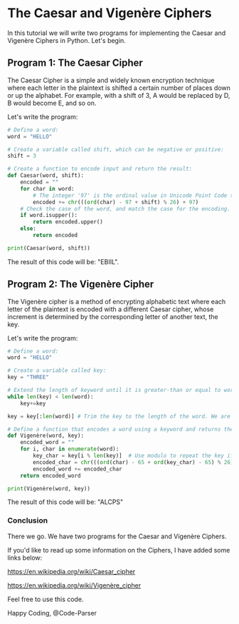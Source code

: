 # The Caesar and Vigenère Ciphers
In this tutorial we will write two programs for implementing the Caesar and Vigenère Ciphers in Python. Let's begin.

## Program 1: The Caesar Cipher
The Caesar Cipher is a simple and widely known encryption technique where each letter in the plaintext is shifted
a certain number of places down or up the alphabet. For example, with a shift of 3, A would be replaced by D,
B would become E, and so on.

Let's write the program:
```python runnable
# Define a word:
word = "HELLO"

# Create a variable called shift, which can be negative or positive:
shift = 3

# Create a function to encode input and return the result:
def Caesar(word, shift):
    encoded = ""
    for char in word:
        # The integer '97' is the ordinal value in Unicode Point Code that represents the character "a".
        encoded += chr(((ord(char) - 97 + shift) % 26) + 97)
    # Check the case of the word, and match the case for the encoding.
    if word.isupper():
        return encoded.upper()
    else:
        return encoded

print(Caesar(word, shift))
```
The result of this code will be: "EBIIL".

## Program 2: The Vigenère Cipher
The Vigenère cipher is a method of encrypting alphabetic text where each letter of the plaintext is encoded with
a different Caesar cipher, whose increment is determined by the corresponding letter of another text, the key.

Let's write the program:
```python runnable
# Define a word:
word = "HELLO"

# Create a variable called key:
key = "THREE"

# Extend the length of keyword until it is greater-than or equal to word.
while len(key) < len(word):
    key+=key

key = key[:len(word)] # Trim the key to the length of the word. We are using a "splice" here.

# Define a function that encodes a word using a keyword and returns the result.
def Vigenère(word, key):
    encoded_word = ""
    for i, char in enumerate(word):
        key_char = key[i % len(key)]  # Use modulo to repeat the key if it's shorter than the word
        encoded_char = chr(((ord(char) - 65 + ord(key_char) - 65) % 26) + 65)  # Apply Vigenère cipher logic
        encoded_word += encoded_char
    return encoded_word

print(Vigenère(word, key))
```
The result of this code will be: "ALCPS"

### Conclusion
There we go. We have two programs for the Caesar and Vigenère Ciphers.

If you'd like to read up some information on the Ciphers, I have added some links below:

https://en.wikipedia.org/wiki/Caesar_cipher

https://en.wikipedia.org/wiki/Vigenère_cipher

Feel free to use this code.

Happy Coding,
@Code-Parser